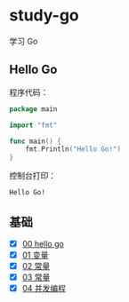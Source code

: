 # study-go

学习 Go

## Hello Go

程序代码：

```go
package main

import "fmt"

func main() {
	fmt.Println("Hello Go!")
}
```

控制台打印：
```
Hello Go!
```

## 基础

-[x] [00 hello go](00-hello-go)
-[x] [01 变量](01-varible)
-[x] [02 常量](02-constant)
-[x] [03 常量](03-func)
-[x] [04 并发编程](04-goroutine)
